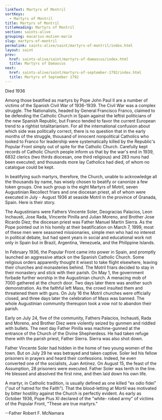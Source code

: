 ```yaml
---
linkText: Martyrs of Montril
sortKeys:
  - Martyrs of Montril
title: Martyrs of Montril
titleHeading: Martyrs of Montril
section: saints-alive
grouping: macarius-mutien-marie
slug: martyrs-of-montril
permalink: saints-alive/saint/martyrs-of-montril/index.html
layout: saint
prev:
  href: saints-alive/saint/martyrs-of-damascus/index.html
  title: Martyrs of Damascus
next:
  href: saints-alive/saint/martyrs-of-september-1792/index.html
  title: Martyrs of September 1792
---
```

Died 1936

Among those beatified as martyrs by Pope John Paul II are a number of victims of the Spanish Civil War of 1936-1939. The Civil War was a complex struggle. The Nationalists, headed by General Francisco Franco, claimed to be defending the Catholic Church in Spain against the leftist politicians of the new Spanish Republic, but Franco tended to favor the current European trend to a rightist totalitarianism. For all the international confusion about which side was politically correct, there is no question that in the early months of the struggle, thousand of innocent nonpolitical Catholics who looked to Franco for leadership were systematically killed by the Republic's Popular Front simply out of spite for the Catholic Church. Carefully kept records of Catholic Church people inform us that by the war's end in 1939, 6832 clerics (two thirds diocesan, one third religious) and 283 nuns had been executed; and thousands more lay Catholics had died, of whom no catalogue could be kept.

In beatifying such martyrs, therefore, the Church, unable to acknowledge all the thousands by name, has wisely chosen to beatify or canonize a few token groups. One such group is the eight Martyrs of Motril, seven Augustinian Recollect friars and one diocesan priest, all of whom were executed in July - August 1936 at seaside Motril in the province of Granada, Spain. Here is their story.

The Augustinians were Fathers Vincente Soler, Deogracias Palacios, Leon Inchausti, Jose Rada, Vincente Pinilla and Julian Moreno, and Brother Jose Ricardo Diez; the diocesan priest was Father Manuel Martin Sierra. As the Pope pointed out in his homily at their beatification on March 7, 1999, most of these men were seasoned missionaries, simple men who had no interest in political debate, but had spent years in social and educational work not only in Spain but in Brazil, Argentina, Venezuela, and the Philippine Islands.

In February 1936, the Popular Front came into power in Spain, and promptly launched an aggressive attack on the Spanish Catholic Church. Some religious orders apparently thought it wisest to take flight elsewhere, leaving their churches and monasteries behind. The Motril friars decided to stay in their monastery and stick with their parish. On May 1, the government forbade further worship in the Augustinian church. A menacing mob of 7000 gathered at the church door. Two days later there was another such demonstration. As the faithful left Mass, the crowd insulted them and threatened them with guns. On July 16 the Motril churches were officially closed, and three days later the celebration of Mass was banned. The whole Augustinian community thereupon took a vow not to abandon their parish.

Early on July 24, five of the community, Fathers Palacios, Inchausti, Rada and Moreno, and Brother Diez were violently seized by gunmen and riddled with bullets. The next day Father Pinilla was machine-gunned at the entrance of the Church of the Divine Shepherdess. He had taken refuge there with the parish priest, Father Sierra. Sierra was also shot down.

Father Vincente Soler had hidden in the home of two young women of the town. But on July 29 he was betrayed and taken captive. Soler led his fellow prisoners in prayers and heard their confessions. Indeed, he even converted one of the socialists, Juan Antinez. On August 15, the feast of the Assumption, 28 prisoners were executed. Father Soler was tenth in the line. He blessed and absolved the first nine, and then laid down his own life.

A martyr, in Catholic tradition, is usually defined as one killed "ex odio fidei" ("out of hatred for the Faith"). That the blood-letting at Mortil was motivated by bitter hostility against the Church is perfectly evident. As early as October 1936, Pope Pius XI declared of the "white- robed army" of victims of the Popular Front, "These are true martyrs."

\--Father Robert F. McNamara